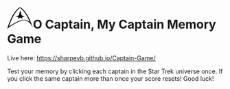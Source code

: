 # <img src="public/logo.png" height="50" width="60">O Captain, My Captain Memory Game
Live here: https://sharpevb.github.io/Captain-Game/

Test your memory by clicking each captain in the Star Trek universe once. If you click the same captain more than once your score resets! Good luck!
